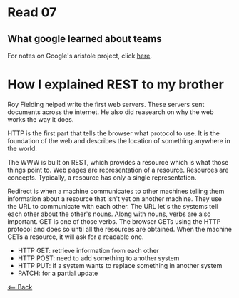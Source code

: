 # Read 07

## What google learned about teams
For notes on Google's aristole project, click [here](https://simoneodegard.github.io/reading-notes/code201/class-14b.html).

# How I explained REST to my brother
Roy Fielding helped write the first web servers. These servers sent documents across the internet. He also did reasearch on why the web works the way it does.

HTTP is the first part that tells the browser what protocol to use. It is the foundation of the web and describes the location of something anywhere in the world.

The WWW is built on REST, which provides a resource which is what those things point to. Web pages are representation of a resource. Resources are concepts. Typically, a resource has only a single representation.

Redirect is when a machine communicates to other machines telling them information about a resource that isn't yet on another machine. They use the URL to communicate with each other. The URL let's the systems tell each other about the other's nouns. Along with nouns, verbs are also important. GET is one of those verbs. The browser GETs using the HTTP protocol and does so until all the resources are obtained. When the machine GETs a resource, it will ask for a readable one.

- HTTP GET: retrieve information from each other
- HTTP POST: need to add something to another system
- HTTP PUT: if a system wants to replace something in another system
- PATCH: for a partial update

[<== Back](https://simoneodegard.github.io/reading-notes/)